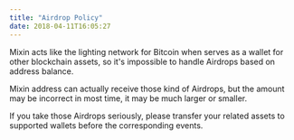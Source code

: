 ```yaml
---
title: "Airdrop Policy"
date: 2018-04-11T16:05:27
---
```


Mixin acts like the lighting network for Bitcoin when serves as a wallet for other blockchain assets, so it's impossible to handle Airdrops based on address balance.

Mixin address can actually receive those kind of Airdrops, but the amount may be incorrect in most time, it may be much larger or smaller.

If you take those Airdrops seriously, please transfer your related assets to supported wallets before the corresponding events.
